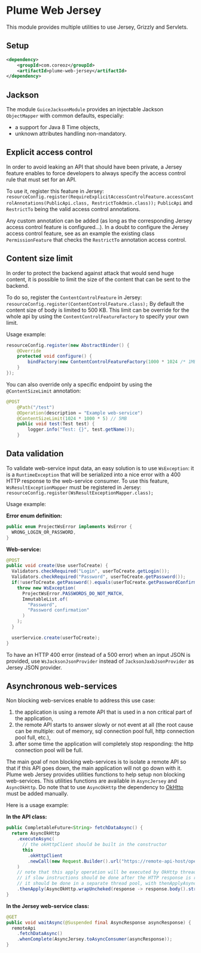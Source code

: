 Plume Web Jersey
================

This module provides multiple utilities to use Jersey, Grizzly and Servlets.

Setup
-----
```xml
<dependency>
    <groupId>com.coreoz</groupId>
    <artifactId>plume-web-jersey</artifactId>
</dependency>
```

Jackson
-------
The module `GuiceJacksonModule` provides an injectable Jackson `ObjectMapper` with common defaults, especially:
- a support for Java 8 Time objects,
- unknown attributes handling non-mandatory.

Explicit access control
-----------------------
In order to avoid leaking an API that should have been private, a Jersey feature enables to force developers to always specify the access control rule that must set for an API.

To use it, register this feature in Jersey: `resourceConfig.register(RequireExplicitAccessControlFeature.accessControlAnnotations(PublicApi.class, RestrictToAdmin.class));`
`PublicApi` and `RestrictTo` being the valid access control annotations.

Any custom annotation can be added (as long as the corresponding Jersey access control feature is configured...). In a doubt to configure the Jersey access control feature, see as an example the existing class `PermissionFeature` that checks the `RestrictTo` annotation access control.

Content size limit
------------------
In order to protect the backend against attack that would send huge content, it is possible to limit the size of the content that can be sent to the backend.

To do so, register the `ContentControlFeature` in Jersey: `resourceConfig.register(ContentControlFeature.class);`
By default the content size of body is limited to 500 KB. This limit can be override for the whole api by using the `ContentControlFeatureFactory` to specify your own limit.

Usage example:
```java
resourceConfig.register(new AbstractBinder() {
    @Override
    protected void configure() {
        bindFactory(new ContentControlFeatureFactory(1000 * 1024 /* 1MB */)).to(ContentControlFeature.class);
    }
});
```

You can also override only a specific endpoint by using the `@ContentSizeLimit` annotation:
```java
@POST
	@Path("/test")
	@Operation(description = "Example web-service")
    @ContentSizeLimit(1024 * 1000 * 5) // 5MB
	public void test(Test test) {
        logger.info("Test: {}", test.getName());
	}
```

Data validation
---------------
To validate web-service input data, an easy solution is to use `WsException`:
it is a `RuntimeException` that will be serialized into a nice error with a 400 HTTP response to the web-service consumer.
To use this feature, `WsResultExceptionMapper` must be registered in Jersey:
`resourceConfig.register(WsResultExceptionMapper.class);`

Usage example:

**Error enum definition:**
```java
public enum ProjectWsError implements WsError {
  WRONG_LOGIN_OR_PASSWORD,
}
```

**Web-service:**
```java
@POST
public void create(Use userToCreate) {
  Validators.checkRequired("Login", userToCreate.getLogin());
  Validators.checkRequired("Password", userToCreate.getPassword());
  if(!userToCreate.getPassword().equals(userToCreate.getPasswordConfirmation())) {
    throw new WsException(
      ProjectWsError.PASSWORDS_DO_NOT_MATCH,
      ImmutableList.of(
        "Password",
        "Password confirmation"
      )
    );
  }

  userService.create(userToCreate);
}
```

To have an HTTP 400 error (instead of a 500 error) when an input JSON is provided,
use `WsJacksonJsonProvider` instead of `JacksonJaxbJsonProvider` as Jersey JSON provider. 

Asynchronous web-services
-------------------------
Non blocking web-services enable to address this use case:
1. the application is using a remote API that is used in a non critical part of the application,
2. the remote API starts to answer slowly or not event at all
(the root cause can be multiple: out of memory, sql connection pool full, http connection pool full, etc.),
3. after some time the application will completely stop responding: the http connection pool will be full.

The main goal of non blocking web-services is to isolate a remote API so that if this API goes down,
the main application will not go down with it.
Plume web Jersey provides utilities functions to help setup non blocking web-services.
This utilities functions are available in `AsyncJersey` and `AsyncOkHttp`.
Do note that to use `AsyncOkHttp` the dependency to [OkHttp](https://github.com/square/okhttp) must be added manually.

Here is a usage example:

**In the API class:**
```java
public CompletableFuture<String> fetchDataAsync() {
  return AsyncOkHttp
    .executeAsync(
      // the okHttpClient should be built in the constructor
      this
        .okHttpClient
        .newCall(new Request.Builder().url("https://remote-api-host/operation").build())
    )
    // note that this apply operation will be executed by OkHttp thread pool
    // if slow instructions should be done after the HTTP response is received,
    // it should be done in a separate thread pool, with thenApplyAsync(function, executor)
    .thenApply(AsyncOkHttp.wrapUncheked(response -> response.body().string()));
}
```

**In the Jersey web-service class:**
```java
@GET
public void waitAsync(@Suspended final AsyncResponse asyncResponse) {
  remoteApi
    .fetchDataAsync()
    .whenComplete(AsyncJersey.toAsyncConsumer(asyncResponse));
}
```


